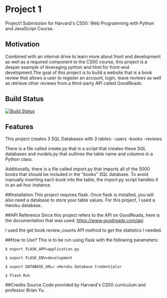 # Project 1

Project1 Submission for Harvard's CS50: Web Programming with Python and JavaScript Course.

## Motivation
 Combined with an internal drive to learn more about front end development as well as a required component to the CS50 course, this project is a deeper example of leveraging python and html for front-end development.The goal of this project is to build a website that is a book review that allows a user to register an account, login, leave reviews as well as retrieve other reviews from a third-party API called GoodReads.

## Build Status
[![Build Status](https://travis-ci.com/username/projectname.svg?branch=master)](https://travis-ci.com/username/projectname)

## Features
This project creates 3 SQL Databases with 3 tables:
  -users
  -books
  -reviews

There is a file called create.py that is a script that creates these SQL databases and models.py that outlines the table name and columns in a Python class.

Additionally, there is a file called import.py that imports all of the 5000 books that should be included in the "books" SQL database. To avoid manually inserting each book into the table, the import.py script handles it in an ad-hoc instance.

##Installation
This project requires flask. Once flask is installed, you will also need a database to store your table values. For this project, I used a Heroku database. 

##API Reference
Since this project refers to the API on GoodReads, here is the documentation that was used:
  https://www.goodreads.com/api

I used the get book.review_counts API method to get the statistics I needed.

##How to Use?
This is to be run using flask with the following parameters:

```
$ export FLASK_APP=application.py
```
```
$ export FLASK_ENV=development
```
```
$ export DATABASE_URL= <Heroku Database Credentials>
```
```
$ Flask Run
```

##Credits
Source Code provided by Harvard's CS50 curriculum and professor Brian Yu.
